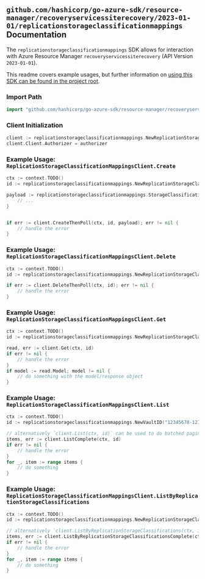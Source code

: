 
## `github.com/hashicorp/go-azure-sdk/resource-manager/recoveryservicessiterecovery/2023-01-01/replicationstorageclassificationmappings` Documentation

The `replicationstorageclassificationmappings` SDK allows for interaction with Azure Resource Manager `recoveryservicessiterecovery` (API Version `2023-01-01`).

This readme covers example usages, but further information on [using this SDK can be found in the project root](https://github.com/hashicorp/go-azure-sdk/tree/main/docs).

### Import Path

```go
import "github.com/hashicorp/go-azure-sdk/resource-manager/recoveryservicessiterecovery/2023-01-01/replicationstorageclassificationmappings"
```


### Client Initialization

```go
client := replicationstorageclassificationmappings.NewReplicationStorageClassificationMappingsClientWithBaseURI("https://management.azure.com")
client.Client.Authorizer = authorizer
```


### Example Usage: `ReplicationStorageClassificationMappingsClient.Create`

```go
ctx := context.TODO()
id := replicationstorageclassificationmappings.NewReplicationStorageClassificationMappingID("12345678-1234-9876-4563-123456789012", "example-resource-group", "resourceName", "fabricName", "storageClassificationName", "storageClassificationMappingName")

payload := replicationstorageclassificationmappings.StorageClassificationMappingInput{
	// ...
}


if err := client.CreateThenPoll(ctx, id, payload); err != nil {
	// handle the error
}
```


### Example Usage: `ReplicationStorageClassificationMappingsClient.Delete`

```go
ctx := context.TODO()
id := replicationstorageclassificationmappings.NewReplicationStorageClassificationMappingID("12345678-1234-9876-4563-123456789012", "example-resource-group", "resourceName", "fabricName", "storageClassificationName", "storageClassificationMappingName")

if err := client.DeleteThenPoll(ctx, id); err != nil {
	// handle the error
}
```


### Example Usage: `ReplicationStorageClassificationMappingsClient.Get`

```go
ctx := context.TODO()
id := replicationstorageclassificationmappings.NewReplicationStorageClassificationMappingID("12345678-1234-9876-4563-123456789012", "example-resource-group", "resourceName", "fabricName", "storageClassificationName", "storageClassificationMappingName")

read, err := client.Get(ctx, id)
if err != nil {
	// handle the error
}
if model := read.Model; model != nil {
	// do something with the model/response object
}
```


### Example Usage: `ReplicationStorageClassificationMappingsClient.List`

```go
ctx := context.TODO()
id := replicationstorageclassificationmappings.NewVaultID("12345678-1234-9876-4563-123456789012", "example-resource-group", "resourceName")

// alternatively `client.List(ctx, id)` can be used to do batched pagination
items, err := client.ListComplete(ctx, id)
if err != nil {
	// handle the error
}
for _, item := range items {
	// do something
}
```


### Example Usage: `ReplicationStorageClassificationMappingsClient.ListByReplicationStorageClassifications`

```go
ctx := context.TODO()
id := replicationstorageclassificationmappings.NewReplicationStorageClassificationID("12345678-1234-9876-4563-123456789012", "example-resource-group", "resourceName", "fabricName", "storageClassificationName")

// alternatively `client.ListByReplicationStorageClassifications(ctx, id)` can be used to do batched pagination
items, err := client.ListByReplicationStorageClassificationsComplete(ctx, id)
if err != nil {
	// handle the error
}
for _, item := range items {
	// do something
}
```
